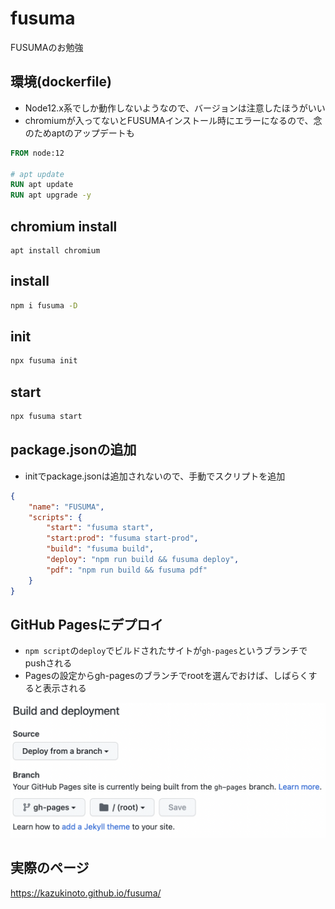 # fusuma
FUSUMAのお勉強

## 環境(dockerfile)

- Node12.x系でしか動作しないようなので、バージョンは注意したほうがいい
- chromiumが入ってないとFUSUMAインストール時にエラーになるので、念のためaptのアップデートも

```dockerfile
FROM node:12

# apt update
RUN apt update
RUN apt upgrade -y
```

## chromium install
```
apt install chromium
```

## install

```bash
npm i fusuma -D
```

## init

```bash
npx fusuma init
```

## start

```bash
npx fusuma start
```

## package.jsonの追加
- initでpackage.jsonは追加されないので、手動でスクリプトを追加

```json
{
    "name": "FUSUMA",
    "scripts": {
        "start": "fusuma start",
        "start:prod": "fusuma start-prod",
        "build": "fusuma build",
        "deploy": "npm run build && fusuma deploy",
        "pdf": "npm run build && fusuma pdf"
    }
}
```

## GitHub Pagesにデプロイ

- `npm script`の`deploy`でビルドされたサイトが`gh-pages`というブランチでpushされる
- Pagesの設定からgh-pagesのブランチでrootを選んでおけば、しばらくすると表示される

![pages](img/ss1.png)

## 実際のページ
https://kazukinoto.github.io/fusuma/
